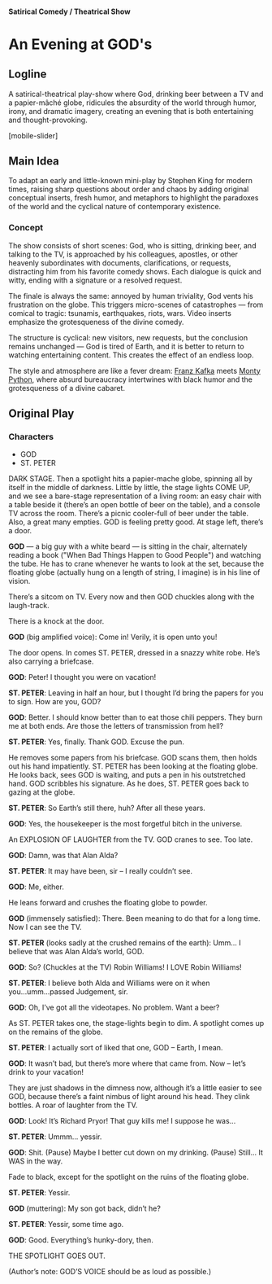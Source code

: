 #### Satirical Comedy / Theatrical Show

# An Evening at GOD's

## Logline

A satirical-theatrical play-show where God, drinking beer between a TV and a papier-mâché globe, ridicules the absurdity of the world through humor, irony, and dramatic imagery, creating an evening that is both entertaining and thought-provoking.

[mobile-slider]

## Main Idea

To adapt an early and little-known mini-play by Stephen King for modern times, raising sharp questions about order and chaos by adding original conceptual inserts, fresh humor, and metaphors to highlight the paradoxes of the world and the cyclical nature of contemporary existence.

### Concept

The show consists of short scenes: God, who is sitting, drinking beer, and talking to the TV, is approached by his colleagues, apostles, or other heavenly subordinates with documents, clarifications, or requests, distracting him from his favorite comedy shows. Each dialogue is quick and witty, ending with a signature or a resolved request.

The finale is always the same: annoyed by human triviality, God vents his frustration on the globe. This triggers micro-scenes of catastrophes — from comical to tragic: tsunamis, earthquakes, riots, wars. Video inserts emphasize the grotesqueness of the divine comedy.

The structure is cyclical: new visitors, new requests, but the conclusion remains unchanged — God is tired of Earth, and it is better to return to watching entertaining content. This creates the effect of an endless loop.

The style and atmosphere are like a fever dream: [Franz Kafka](https://en.wikipedia.org/wiki/Franz_Kafka) meets [Monty Python](https://www.imdb.com/title/tt0063929/), where absurd bureaucracy intertwines with black humor and the grotesqueness of a divine cabaret.

## Original Play

### Characters

- GOD
- ST. PETER

DARK STAGE. Then a spotlight hits a papier-mache globe, spinning all by itself in the middle of darkness. Little by little, the stage lights COME UP, and we see a bare-stage representation of a living room: an easy chair with a table beside it (there’s an open bottle of beer on the table), and a console TV across the room. There’s a picnic cooler-full of beer under the table. Also, a great many empties. GOD is feeling pretty good. At stage left, there’s a door.

**GOD** — a big guy with a white beard — is sitting in the chair, alternately reading a book ("When Bad Things Happen to Good People") and watching the tube. He has to crane whenever he wants to look at the set, because the floating globe (actually hung on a length of string, I imagine) is in his line of vision.

There’s a sitcom on TV. Every now and then GOD chuckles along with the laugh-track.

There is a knock at the door.

**GOD** (big amplified voice): Come in! Verily, it is open unto you!

The door opens. In comes ST. PETER, dressed in a snazzy white robe. He’s also carrying a briefcase.

**GOD**: Peter! I thought you were on vacation!

**ST. PETER**: Leaving in half an hour, but I thought I’d bring the papers for you to sign. How are you, GOD?

**GOD**: Better. I should know better than to eat those chili peppers. They burn me at both ends. Are those the letters of transmission from hell?

**ST. PETER**: Yes, finally. Thank GOD. Excuse the pun.

He removes some papers from his briefcase. GOD scans them, then holds out his hand impatiently. ST. PETER has been looking at the floating globe. He looks back, sees GOD is waiting, and puts a pen in his outstretched hand. GOD scribbles his signature. As he does, ST. PETER goes back to gazing at the globe.

**ST. PETER**: So Earth’s still there, huh? After all these years.

**GOD**: Yes, the housekeeper is the most forgetful bitch in the universe.

An EXPLOSION OF LAUGHTER from the TV. GOD cranes to see. Too late.

**GOD**: Damn, was that Alan Alda?

**ST. PETER**: It may have been, sir – I really couldn’t see.

**GOD**: Me, either.

He leans forward and crushes the floating globe to powder.

**GOD** (immensely satisfied): There. Been meaning to do that for a long time. Now I can see the TV.

**ST. PETER** (looks sadly at the crushed remains of the earth): Umm... I believe that was Alan Alda’s world, GOD.

**GOD**: So? (Chuckles at the TV) Robin Williams! I LOVE Robin Williams!

**ST. PETER**: I believe both Alda and Williams were on it when you...umm...passed Judgement, sir.

**GOD**: Oh, I’ve got all the videotapes. No problem. Want a beer?

As ST. PETER takes one, the stage-lights begin to dim. A spotlight comes up on the remains of the globe.

**ST. PETER**: I actually sort of liked that one, GOD – Earth, I mean.

**GOD**: It wasn’t bad, but there’s more where that came from. Now – let’s drink to your vacation!

They are just shadows in the dimness now, although it’s a little easier to see GOD, because there’s a faint nimbus of light around his head. They clink bottles. A roar of laughter from the TV.

**GOD**: Look! It’s Richard Pryor! That guy kills me! I suppose he was...

**ST. PETER**: Ummm... yessir.

**GOD**: Shit. (Pause) Maybe I better cut down on my drinking. (Pause) Still... It WAS in the way.

Fade to black, except for the spotlight on the ruins of the floating globe.

**ST. PETER**: Yessir.

**GOD** (muttering): My son got back, didn’t he?

**ST. PETER**: Yessir, some time ago.

**GOD**: Good. Everything’s hunky-dory, then.

THE SPOTLIGHT GOES OUT.

(Author’s note: GOD’S VOICE should be as loud as possible.)